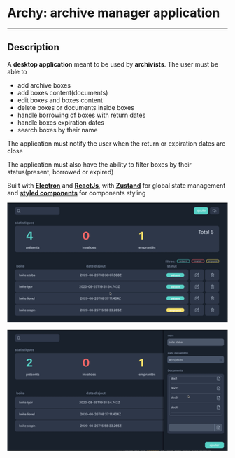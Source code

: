 # Archy: archive manager application
------------------------------------

## Description



A **desktop application** meant to be used by **archivists**. The user must be able to

* add archive boxes
* add boxes content(documents)
* edit boxes and boxes content
* delete boxes or documents inside boxes
* handle borrowing of boxes with return dates
* handle boxes expiration dates
* search boxes by their name


The application must notify the user when the return or expiration dates are close 

The application must also have the ability to filter boxes by their status(present, borrowed or expired)

Built with [**Electron**](https://www.electronjs.org) and [**ReactJs**](https://reactjs.org), with [**Zustand**](https://github.com/react-spring/zustand) for global state management 
and [**styled components**](https://styled-components.com) for components styling

![](archy2.png "archy main")


![](archy1.png "archy box infos")
